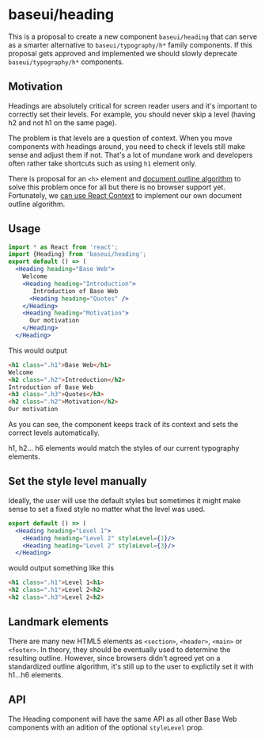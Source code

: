 # baseui/heading

This is a proposal to create a new component `baseui/heading` that can serve as a smarter alternative to `baseui/typography/h*` family components. If this proposal gets approved and implemented we should slowly deprecate `baseui/typography/h*` components.

## Motivation

Headings are absolutely critical for screen reader users and it's important to correctly set their levels. For example, you should never skip a level (having h2 and not h1 on the same page). 

The problem is that levels are a question of context. When you move components with headings around, you need to check if levels still make sense and adjust them if not. That's a lot of mundane work and developers often rather take shortcuts such as using `h1` element only.

There is proposal for an `<h>` element and [document outline algorithm](http://adrianroselli.com/2016/08/there-is-no-document-outline-algorithm.html) to solve this problem once for all but there is no browser support yet. Fortunately, we [can use React Context](https://medium.com/@Heydon/managing-heading-levels-in-design-systems-18be9a746fa3) to implement our own document outline algorithm.

## Usage

```jsx
import * as React from 'react';
import {Heading} from 'baseui/heading';
export default () => (
  <Heading heading="Base Web">
    Welcome
    <Heading heading="Introduction">
       Introduction of Base Web
      <Heading heading="Quotes" />
    </Heading>
    <Heading heading="Motivation">
      Our motivation
    </Heading>
  </Heading>
```

This would output

```html
<h1 class=".h1">Base Web</h1>
Welcome
<h2 class=".h2">Introduction</h2>
Introduction of Base Web
<h3 class=".h3">Quotes</h3>
<h2 class=".h2">Motivation</h2>
Our motivation
```

As you can see, the component keeps track of its context and sets the correct levels automatically.

h1, h2... h6 elements would match the styles of our current typography elements.

## Set the style level manually

Ideally, the user will use the default styles but sometimes it might make sense to set a fixed style no matter what the level was used.

```jsx
export default () => (
  <Heading heading="Level 1">
    <Heading heading="Level 2" styleLevel={1}/>
    <Heading heading="Level 2" styleLevel={3}/>
  </Heading>
```

would output something like this

```html
<h1 class=".h1">Level 1<h1>
<h2 class=".h1">Level 2<h2>
<h2 class=".h3">Level 2<h2>
```

## Landmark elements

There are many new HTML5 elements as `<section>`, `<header>`, `<main>` or `<footer>`. In theory, they should be eventually used to determine the resulting outline. However, since browsers didn't agreed yet on a standardized outline algorithm, it's still up to the user to explictily set it with h1...h6 elements. 

## API

The Heading component will have the same API as all other Base Web components with an adition of the optional `styleLevel` prop.
